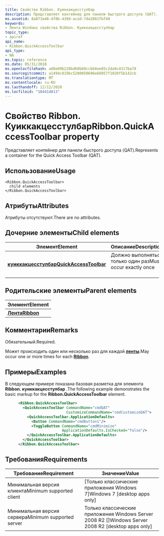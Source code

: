 ```yaml
---
title: Свойство Ribbon. Куиккакцесстулбар
description: Представляет контейнер для панели быстрого доступа (QAT).
ms.assetid: 8a873a48-4f8b-439d-acad-7da2081fbf40
keywords:
- Лента Windows свойства Ribbon. Куиккакцесстулбар
topic_type:
- apiref
api_name:
- Ribbon.QuickAccessToolbar
api_type:
- NA
ms.topic: reference
ms.date: 05/31/2018
ms.openlocfilehash: ad0e09b220bd60b60ccbb8ee05c2da9c4317ba78
ms.sourcegitcommit: a1494c819bc5200050696e66057f1020f5b142cb
ms.translationtype: MT
ms.contentlocale: ru-RU
ms.lasthandoff: 12/12/2020
ms.locfileid: "104414813"
---
```

# <a name="ribbonquickaccesstoolbar-property"></a><span data-ttu-id="33494-104">Свойство Ribbon. Куиккакцесстулбар</span><span class="sxs-lookup"><span data-stu-id="33494-104">Ribbon.QuickAccessToolbar property</span></span>

<span data-ttu-id="33494-105">Представляет контейнер для панели быстрого доступа (QAT).</span><span class="sxs-lookup"><span data-stu-id="33494-105">Represents a container for the Quick Access Toolbar (QAT).</span></span>

## <a name="usage"></a><span data-ttu-id="33494-106">Использование</span><span class="sxs-lookup"><span data-stu-id="33494-106">Usage</span></span>

``` syntax
<Ribbon.QuickAccessToolbar>
  child elements
</Ribbon.QuickAccessToolbar>
```

## <a name="attributes"></a><span data-ttu-id="33494-107">Атрибуты</span><span class="sxs-lookup"><span data-stu-id="33494-107">Attributes</span></span>

<span data-ttu-id="33494-108">Атрибуты отсутствуют.</span><span class="sxs-lookup"><span data-stu-id="33494-108">There are no attributes.</span></span>

## <a name="child-elements"></a><span data-ttu-id="33494-109">Дочерние элементы</span><span class="sxs-lookup"><span data-stu-id="33494-109">Child elements</span></span>



| <span data-ttu-id="33494-110">Элемент</span><span class="sxs-lookup"><span data-stu-id="33494-110">Element</span></span>                                                                           | <span data-ttu-id="33494-111">Описание</span><span class="sxs-lookup"><span data-stu-id="33494-111">Description</span></span>                                    |
|-----------------------------------------------------------------------------------|------------------------------------------------|
| [<span data-ttu-id="33494-112">**куиккакцесстулбар**</span><span class="sxs-lookup"><span data-stu-id="33494-112">**QuickAccessToolbar**</span></span>](windowsribbon-element-quickaccesstoolbar.md)<br/> | <span data-ttu-id="33494-113">Должно выполняться только один раз</span><span class="sxs-lookup"><span data-stu-id="33494-113">Must occur exactly once</span></span><br/> <br/> |



## <a name="parent-elements"></a><span data-ttu-id="33494-114">Родительские элементы</span><span class="sxs-lookup"><span data-stu-id="33494-114">Parent elements</span></span>



| <span data-ttu-id="33494-115">Элемент</span><span class="sxs-lookup"><span data-stu-id="33494-115">Element</span></span>                                                   |
|-----------------------------------------------------------|
| [<span data-ttu-id="33494-116">**Лента**</span><span class="sxs-lookup"><span data-stu-id="33494-116">**Ribbon**</span></span>](windowsribbon-element-ribbon.md)<br/> |



## <a name="remarks"></a><span data-ttu-id="33494-117">Комментарии</span><span class="sxs-lookup"><span data-stu-id="33494-117">Remarks</span></span>

<span data-ttu-id="33494-118">Обязательный.</span><span class="sxs-lookup"><span data-stu-id="33494-118">Required.</span></span>

<span data-ttu-id="33494-119">Может происходить один или несколько раз для каждой [**ленты**](windowsribbon-element-ribbon.md).</span><span class="sxs-lookup"><span data-stu-id="33494-119">May occur one or more times for each [**Ribbon**](windowsribbon-element-ribbon.md).</span></span>

## <a name="examples"></a><span data-ttu-id="33494-120">Примеры</span><span class="sxs-lookup"><span data-stu-id="33494-120">Examples</span></span>

<span data-ttu-id="33494-121">В следующем примере показана базовая разметка для элемента **Ribbon. куиккакцесстулбар** .</span><span class="sxs-lookup"><span data-stu-id="33494-121">The following example demonstrates the basic markup for the **Ribbon.QuickAccessToolbar** element.</span></span>


```XML
      <Ribbon.QuickAccessToolbar>
        <QuickAccessToolbar CommandName="cmdQAT"
                            CustomizeCommandName="cmdCustomizeQAT">
          <QuickAccessToolbar.ApplicationDefaults>
            <Button CommandName="cmdButton1"/>
            <ToggleButton CommandName="cmdMinimize"
                          ApplicationDefaults.IsChecked="false"/>
          </QuickAccessToolbar.ApplicationDefaults>
        </QuickAccessToolbar>
      </Ribbon.QuickAccessToolbar>
```



## <a name="requirements"></a><span data-ttu-id="33494-122">Требования</span><span class="sxs-lookup"><span data-stu-id="33494-122">Requirements</span></span>



| <span data-ttu-id="33494-123">Требование</span><span class="sxs-lookup"><span data-stu-id="33494-123">Requirement</span></span> | <span data-ttu-id="33494-124">Значение</span><span class="sxs-lookup"><span data-stu-id="33494-124">Value</span></span> |
|-------------------------------------|---------------------------------------------------------|
| <span data-ttu-id="33494-125">Минимальная версия клиента</span><span class="sxs-lookup"><span data-stu-id="33494-125">Minimum supported client</span></span><br/> | <span data-ttu-id="33494-126">\[Только классические приложения Windows 7\]</span><span class="sxs-lookup"><span data-stu-id="33494-126">Windows 7 \[desktop apps only\]</span></span><br/>              |
| <span data-ttu-id="33494-127">Минимальная версия сервера</span><span class="sxs-lookup"><span data-stu-id="33494-127">Minimum supported server</span></span><br/> | <span data-ttu-id="33494-128">Только классические приложения Windows Server 2008 R2 \[\]</span><span class="sxs-lookup"><span data-stu-id="33494-128">Windows Server 2008 R2 \[desktop apps only\]</span></span><br/> |



 

 





